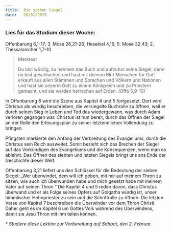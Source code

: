 ```yaml
---
title:  Die sieben Siegel
date:   26/01/2019
---
```


### Lies für das Studium dieser Woche: 
Offenbarung 6,1-17; 3. Mose 26,21-26; Hesekiel 4,16; 5. Mose 32,43; 2. Thessalonicher 1,7-10

> <p>Merktext</p> 
> Du bist würdig, zu nehmen das Buch und aufzutun seine Siegel; denn du bist geschlachtet und hast mit deinem Blut Menschen für Gott erkauft aus allen Stämmen und Sprachen und Völkern und Nationen und hast sie unserm Gott zu einem Königreich und zu Priestern gemacht, und sie werden herrschen auf Erden. (Offb 5,9-10)    

In Offenbarung 6 wird die Szene aus Kapitel 4 und 5 fortgesetzt. Dort wird Christus als würdig beschrieben, die versiegelte Buchrolle zu öffnen, weil er durch seinen Sieg in Leben und Tod das wiedergewann, was durch Adam verloren gegangen war. Christus ist nun bereit, durch das Öffnen der Siegel an der Rolle den Erlösungsplan zu seiner letztendlichen Vollendung zu bringen. 

Pﬁngsten markierte den Anfang der Verbreitung des Evangeliums, durch die Christus sein Reich ausweitet. Somit bezieht sich das Brechen der Siegel auf das Verkündigen des Evangeliums und die Konsequenzen, wenn man es ablehnt. Das Öffnen des siebten und letzten Siegels bringt uns ans Ende der Geschichte dieser Welt. 

Offenbarung 3,21 liefert uns den Schlüssel für die Bedeutung der sieben Siegel: „Wer überwindet, dem will ich geben, mit mir auf meinem Thron zu sitzen, wie auch ich überwunden habe und mich gesetzt habe mit meinem Vater auf seinen Thron.“ Die Kapitel 4 und 5 reden davon, dass Christus überwand und er als Folge seines Opfers auf Golgatha würdig ist, unser himmlischer Hohepriester zu sein und die Schriftrolle zu öffnen. Die letzten Verse von Kapitel 7 beschreiben die Überwinder vor dem Thron Christi. Daher geht es im Kapitel 6 um Gottes Volk während des Überwindens, damit sie Jesu Thron mit ihm teilen können. 

_* Studiere diese Lektion zur Vorbereitung auf Sabbat, den 2. Februar._